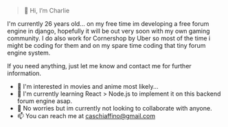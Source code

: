> 👋 Hi, I’m Charlie
> 
I'm currently 26 years old... on my free time im developing a free forum engine in django, hopefully it will be out very soon with my own gaming community.
I do also work for Cornershop by Uber so most of the time i might be coding for them and on my spare time coding that tiny forum engine system.

If you need anything, just let me know and contact me for further information.

- 👀 I'm interested in movies and anime most likely...
- 🌱 I'm currently learning React > Node.js to implement it on this backend forum engine asap.
- 💞️ No worries but im currently not looking to collaborate with anyone.
- 📫 You can reach me at caschiaffino@gmail.com
